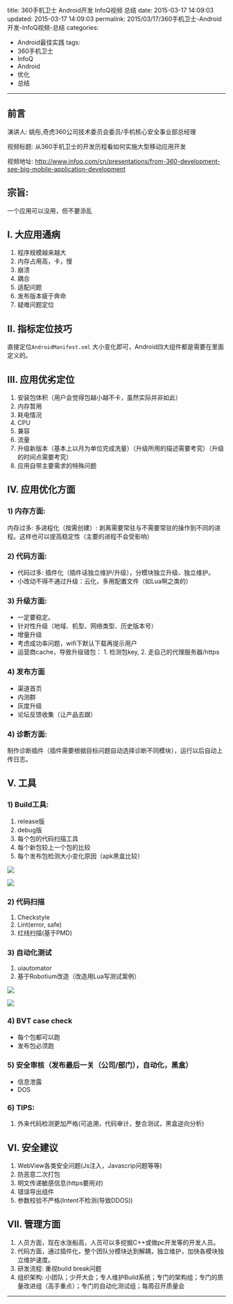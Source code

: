 title: 360手机卫士 Android开发 InfoQ视频 总结
date: 2015-03-17 14:09:03
updated: 2015-03-17 14:09:03
permalink: 2015/03/17/360手机卫士-Android开发-InfoQ视频-总结
categories:
- Android最佳实践
tags:
- 360手机卫士
- InfoQ
- Android
- 优化
- 总结

---

## 前言
演讲人: 姚彤,奇虎360公司技术委员会委员/手机核心安全事业部总经理

视频标题: 从360手机卫士的开发历程看如何实施大型移动应用开发

视频地址: http://www.infoq.com/cn/presentations/from-360-development-see-big-mobile-application-development


## 宗旨:

一个应用可以没用，但不要添乱

<!--more-->

## I. 大应用通病
1. 程序规模越来越大
2. 内存占用高，卡，慢
3. 崩溃
4. 耦合
5. 适配问题
6. 发布版本疲于奔命
7. 疑难问题定位

## II. 指标定位技巧

直接定位`AndroidManifest.xml` 大小变化即可，Android四大组件都是需要在里面定义的。

## III. 应用优劣定位
1. 安装包体积（用户会觉得包越小越不卡，虽然实际并非如此）
2. 内存暂用
3. 耗电情况
4. CPU
5. 兼容
6. 流量
7. 升级新版本（基本上以月为单位完成洗量）（升级所用的描述需要考究）（升级的时间点需要考究）
8. 应用自带主要需求的特殊问题

## IV. 应用优化方面
### 1) 内存方面:
内存过多: 多进程化（按需创建）: 剥离需要常驻与不需要常驻的操作到不同的进程。这样也可以提高稳定性（主要的进程不会受影响）

### 2) 代码方面:
- 代码过多: 插件化（插件话独立维护/升级），分模块独立升级、独立维护。
- 小改动不得不通过升级：云化，多用配置文件（如Lua啊之类的）

### 3) 升级方面:
- 一定要稳定。
- 针对性升级（地域、机型、网络类型、历史版本号）
- 增量升级
- 考虑成功率问题，wifi下默认下载再提示用户
- 运营商cache，导致升级错包： 1. 检测包key, 2. 走自己的代理服务器/https


### 4) 发布方面
- 渠道首页
- 内测群
- 灰度升级
- 论坛反馈收集（让产品去跟）


### 4) 诊断方面:
制作诊断插件（插件需要根据目标问题自动选择诊断不同模块），运行以后自动上传日志。

## V. 工具

### 1) Build工具:
1. release版
2. debug版
3. 每个包的代码扫描工具
4. 每个新包较上一个包的比较
5. 每个发布包检测大小变化原因（apk黑盒比较）

![](/img/360-1.png)

![](/img/360-2.png)

### 2) 代码扫描
1. Checkstyle
2. Lint(error, safe)
3. 红线扫描(基于PMD)


### 3) 自动化测试
1. uiautomator
2. 基于Robotium改造（改造用Lua写测试案例）

![](/img/360-3.png)

![](/img/360-4.png)

### 4) BVT case check
- 每个包都可以跑
- 发布包必须跑

### 5) 安全审核（发布最后一关（公司/部门），自动化，黑盒）
- 信息泄露
- DOS


### 6) TIPS:
1. 外来代码检测更加严格(可追溯，代码审计，整合测试，黑盒逆向分析)


## VI. 安全建议
1. WebView各类安全问题(Js注入，Javascrip问题等等)
2. 防恶意二次打包
3. 明文传递敏感信息(https要用对)
4. 错误导出组件
5. 参数校验不严格(Intent不检测(导致DDOS))

## VII. 管理方面

1. 人员方面，现在水涨船高，人员可以多挖掘C++或做pc开发等的开发人员。
2. 代码方面，通过插件化，整个团队分模块达到解耦，独立维护，加快各模块独立维护速度。
3. 研发流程: 重视build break问题
4. 组织架构: 小团队；少开大会；专人维护Build系统；专门的架构组；专门的质量改进组（高手重点）；专门的自动化测试组；每周召开质量会

---
